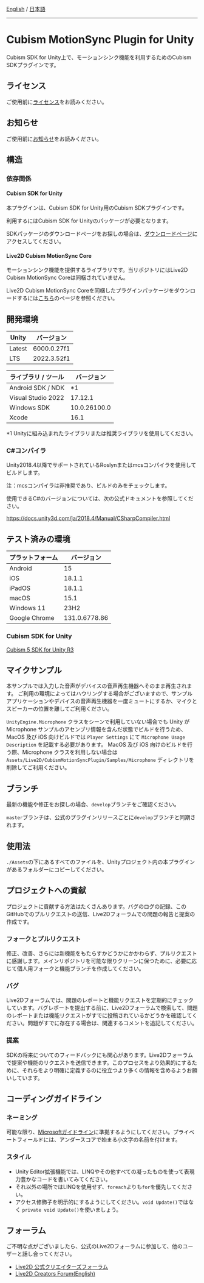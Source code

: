 [English](README.md) / [日本語](README.ja.md)

---

# Cubism MotionSync Plugin for Unity

Cubism SDK for Unity上で、モーションシンク機能を利用するためのCubism SDKプラグインです。

## ライセンス

ご使用前に[ライセンス](LICENSE.md)をお読みください。

## お知らせ

ご使用前に[お知らせ](NOTICE.ja.md)をお読みください。

## 構造

### 依存関係

#### Cubism SDK for Unity

本プラグインは、Cubism SDK for Unity用のCubism SDKプラグインです。

利用するにはCubism SDK for Unityのパッケージが必要となります。

SDKパッケージのダウンロードページをお探しの場合は、[ダウンロードページ](https://www.live2d.com/download/cubism-sdk/download-unity/)にアクセスしてください。

#### Live2D Cubism MotionSync Core

モーションシンク機能を提供するライブラリです。当リポジトリにはLive2D Cubism MotionSync Coreは同梱されていません。

Live2D Cubism MotionSync Coreを同梱したプラグインパッケージをダウンロードするには[こちら](https://www.live2d.com/sdk/download/motionsync/)のページを参照ください。

## 開発環境

| Unity | バージョン |
| --- | --- |
| Latest | 6000.0.27f1 |
| LTS | 2022.3.52f1 |

| ライブラリ / ツール | バージョン |
| --- | --- |
| Android SDK / NDK | *1 |
| Visual Studio 2022 | 17.12.1 |
| Windows SDK | 10.0.26100.0 |
| Xcode | 16.1 |

*1 Unityに組み込まれたライブラリまたは推奨ライブラリを使用してください。

### C#コンパイラ

Unity2018.4以降でサポートされているRoslynまたはmcsコンパイラを使用してビルドします。

注：mcsコンパイラは非推奨であり、ビルドのみをチェックします。

使用できるC#のバージョンについては、次の公式ドキュメントを参照してください。

https://docs.unity3d.com/ja/2018.4/Manual/CSharpCompiler.html

## テスト済みの環境

| プラットフォーム | バージョン |
| --- | --- |
| Android | 15 |
| iOS | 18.1.1 |
| iPadOS | 18.1.1 |
| macOS | 15.1 |
| Windows 11 | 23H2 |
| Google Chrome | 131.0.6778.86 |

### Cubism SDK for Unity

[Cubism 5 SDK for Unity R3](https://github.com/Live2D/CubismUnityComponents/releases/tag/5-r.3)

## マイクサンプル

本サンプルでは入力した音声がデバイスの音声再生機器へそのまま再生されます。
ご利用の環境によってはハウリングする場合がございますので、サンプルアプリケーションやデバイスの音声再生機器を一度ミュートにするか、マイクとスピーカーの位置を離してご利用ください。

`UnityEngine.Microphone` クラスをシーンで利用していない場合でも Unity が Microphone サンプルのアセンブリ情報を含んだ状態でビルドを行うため、MacOS 及び iOS 向けビルドでは `Player Settings` にて `Microphone Usage Description` を記載する必要があります。
MacOS 及び iOS 向けのビルドを行う際、Microphone クラスを利用しない場合は `Assets/Live2D/CubismMotionSyncPlugin/Samples/Microphone` ディレクトリを削除してご利用ください。

## ブランチ

最新の機能や修正をお探しの場合、`develop`ブランチをご確認ください。

`master`ブランチは、公式のプラグインリリースごとに`develop`ブランチと同期されます。

## 使用法

`./Assets`の下にあるすべてのファイルを、Unityプロジェクト内の本プラグインがあるフォルダーにコピーしてください。

## プロジェクトへの貢献

プロジェクトに貢献する方法はたくさんあります。バグのログの記録、このGitHubでのプルリクエストの送信、Live2Dフォーラムでの問題の報告と提案の作成です。

### フォークとプルリクエスト

修正、改善、さらには新機能をもたらすかどうかにかかわらず、プルリクエストに感謝します。メインリポジトリを可能な限りクリーンに保つために、必要に応じて個人用フォークと機能ブランチを作成してください。

### バグ

Live2Dフォーラムでは、問題のレポートと機能リクエストを定期的にチェックしています。バグレポートを提出する前に、Live2Dフォーラムで検索して、問題のレポートまたは機能リクエストがすでに投稿されているかどうかを確認してください。問題がすでに存在する場合は、関連するコメントを追記してください。

### 提案

SDKの将来についてのフィードバックにも関心があります。Live2Dフォーラムで提案や機能のリクエストを送信できます。このプロセスをより効果的にするために、それらをより明確に定義するのに役立つより多くの情報を含めるようお願いしています。

## コーディングガイドライン

### ネーミング

可能な限り、[Microsoftガイドライン](https://msdn.microsoft.com/en-us/library/ms229002(v=vs.110).aspx)に準拠するようにしてください。プライベートフィールドには、アンダースコアで始まる小文字の名前を付けます。

### スタイル

- Unity Editor拡張機能では、LINQやその他すべての凝ったものを使って表現力豊かなコードを書いてみてください。
- それ以外の場所ではLINQを使用せず、`foreach`よりも`for`を優先してください。
- アクセス修飾子を明示的にするようにしてください。`void Update()`ではなく `private void Update()`を使いましょう。

## フォーラム

ご不明な点がございましたら、公式のLive2Dフォーラムに参加して、他のユーザーと話し合ってください。

- [Live2D 公式クリエイターズフォーラム](https://creatorsforum.live2d.com/)
- [Live2D Creators Forum(English)](https://community.live2d.com/)
